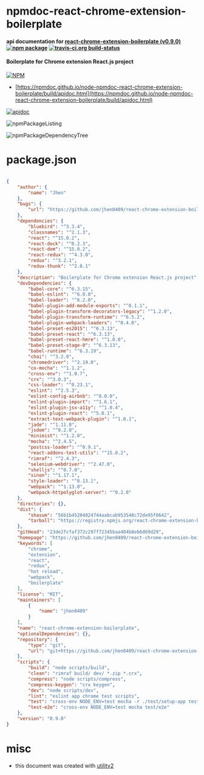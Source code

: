# npmdoc-react-chrome-extension-boilerplate

#### api documentation for  [react-chrome-extension-boilerplate (v0.9.0)](https://github.com/jhen0409/react-chrome-extension-boilerplate#readme)  [![npm package](https://img.shields.io/npm/v/npmdoc-react-chrome-extension-boilerplate.svg?style=flat-square)](https://www.npmjs.org/package/npmdoc-react-chrome-extension-boilerplate) [![travis-ci.org build-status](https://api.travis-ci.org/npmdoc/node-npmdoc-react-chrome-extension-boilerplate.svg)](https://travis-ci.org/npmdoc/node-npmdoc-react-chrome-extension-boilerplate)

#### Boilerplate for Chrome extension React.js project

[![NPM](https://nodei.co/npm/react-chrome-extension-boilerplate.png?downloads=true&downloadRank=true&stars=true)](https://www.npmjs.com/package/react-chrome-extension-boilerplate)

- [https://npmdoc.github.io/node-npmdoc-react-chrome-extension-boilerplate/build/apidoc.html](https://npmdoc.github.io/node-npmdoc-react-chrome-extension-boilerplate/build/apidoc.html)

[![apidoc](https://npmdoc.github.io/node-npmdoc-react-chrome-extension-boilerplate/build/screenCapture.buildCi.browser.%252Ftmp%252Fbuild%252Fapidoc.html.png)](https://npmdoc.github.io/node-npmdoc-react-chrome-extension-boilerplate/build/apidoc.html)

![npmPackageListing](https://npmdoc.github.io/node-npmdoc-react-chrome-extension-boilerplate/build/screenCapture.npmPackageListing.svg)

![npmPackageDependencyTree](https://npmdoc.github.io/node-npmdoc-react-chrome-extension-boilerplate/build/screenCapture.npmPackageDependencyTree.svg)



# package.json

```json

{
    "author": {
        "name": "Jhen"
    },
    "bugs": {
        "url": "https://github.com/jhen0409/react-chrome-extension-boilerplate/issues"
    },
    "dependencies": {
        "bluebird": "^3.3.4",
        "classnames": "^2.1.3",
        "react": "^15.0.2",
        "react-dock": "^0.2.3",
        "react-dom": "^15.0.2",
        "react-redux": "^4.3.0",
        "redux": "^3.2.1",
        "redux-thunk": "^2.0.1"
    },
    "description": "Boilerplate for Chrome extension React.js project",
    "devDependencies": {
        "babel-core": "^6.3.15",
        "babel-eslint": "^6.0.0",
        "babel-loader": "^6.2.0",
        "babel-plugin-add-module-exports": "^0.1.1",
        "babel-plugin-transform-decorators-legacy": "^1.2.0",
        "babel-plugin-transform-runtime": "^6.5.2",
        "babel-plugin-webpack-loaders": "^0.4.0",
        "babel-preset-es2015": "^6.3.13",
        "babel-preset-react": "^6.3.13",
        "babel-preset-react-hmre": "^1.0.0",
        "babel-preset-stage-0": "^6.3.13",
        "babel-runtime": "^6.3.19",
        "chai": "^3.2.0",
        "chromedriver": "^2.19.0",
        "co-mocha": "^1.1.2",
        "cross-env": "^1.0.7",
        "crx": "^3.0.3",
        "css-loader": "^0.23.1",
        "eslint": "^2.5.3",
        "eslint-config-airbnb": "^8.0.0",
        "eslint-plugin-import": "^1.6.1",
        "eslint-plugin-jsx-a11y": "^1.0.4",
        "eslint-plugin-react": "^5.0.1",
        "extract-text-webpack-plugin": "^1.0.1",
        "jade": "^1.11.0",
        "jsdom": "^8.2.0",
        "minimist": "^1.2.0",
        "mocha": "^2.4.5",
        "postcss-loader": "^0.9.1",
        "react-addons-test-utils": "^15.0.2",
        "rimraf": "^2.4.3",
        "selenium-webdriver": "^2.47.0",
        "shelljs": "^0.7.0",
        "sinon": "^1.17.1",
        "style-loader": "^0.13.1",
        "webpack": "^1.13.0",
        "webpack-httpolyglot-server": "^0.2.0"
    },
    "directories": {},
    "dist": {
        "shasum": "56b1b45204024744aabcab953548c72de95f0642",
        "tarball": "https://registry.npmjs.org/react-chrome-extension-boilerplate/-/react-chrome-extension-boilerplate-0.9.0.tgz"
    },
    "gitHead": "23de2fcfaf372c297f72345baa404b8eb6d69d29",
    "homepage": "https://github.com/jhen0409/react-chrome-extension-boilerplate#readme",
    "keywords": [
        "chrome",
        "extension",
        "react",
        "redux",
        "hot reload",
        "webpack",
        "boilerplate"
    ],
    "license": "MIT",
    "maintainers": [
        {
            "name": "jhen0409"
        }
    ],
    "name": "react-chrome-extension-boilerplate",
    "optionalDependencies": {},
    "repository": {
        "type": "git",
        "url": "git+https://github.com/jhen0409/react-chrome-extension-boilerplate.git"
    },
    "scripts": {
        "build": "node scripts/build",
        "clean": "rimraf build/ dev/ *.zip *.crx",
        "compress": "node scripts/compress",
        "compress-keygen": "crx keygen",
        "dev": "node scripts/dev",
        "lint": "eslint app chrome test scripts",
        "test": "cross-env NODE_ENV=test mocha -r ./test/setup-app test/app",
        "test-e2e": "cross-env NODE_ENV=test mocha test/e2e"
    },
    "version": "0.9.0"
}
```



# misc
- this document was created with [utility2](https://github.com/kaizhu256/node-utility2)
